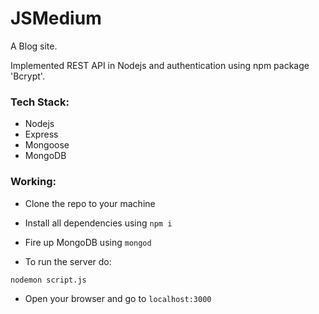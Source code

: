 # JSMedium
A Blog site.

Implemented REST API in Nodejs and authentication using npm package 'Bcrypt'.

### Tech Stack:
- Nodejs
- Express
- Mongoose
- MongoDB

### Working:
- Clone the repo to your machine
- Install all dependencies using ``` npm i ```
- Fire up MongoDB using ``` mongod ```

- To run the server do:
```
nodemon script.js
```

- Open your browser and go to ``` localhost:3000 ```
